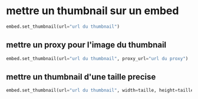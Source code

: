 # mettre un thumbnail sur un embed
```py
embed.set_thumbnail(url="url du thumbnail")
```
## mettre un proxy pour l'image du thumbnail
```py
embed.set_thumbnail(url="url du thumbnail", proxy_url="url du proxy")
```
## mettre un thumbnail d'une taille precise
```py
embed.set_thumbnail(url="url du thumbnail", width=taille, height=taille)
```
